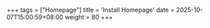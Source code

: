 +++
tags = ["Homepage"]
title = 'Install Homepage'
date = 2025-10-07T15:00:59+08:00
weight = 80
+++

